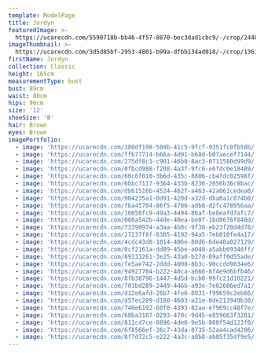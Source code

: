 ```yaml
---
template: ModelPage
title: Jordyn
featuredImage: >-
  https://ucarecdn.com/5590718b-bb46-4f57-8870-bec3dad1cbc9/-/crop/2448x1340/0,84/-/preview/
imageThumbnail: >-
  https://ucarecdn.com/3d5d85bf-2953-4801-b99a-dfbb134ad018/-/crop/1363x1810/270,27/-/preview/
firstName: Jordyn
collection: Classic
height: 165cm
measurementType: bust
bust: 89cm
waist: 80cm
hips: 96cm
size: '12'
shoeSize: '8'
hair: Brown
eyes: Brown
imagePortfolio:
  - image: 'https://ucarecdn.com/380df198-509b-41c5-9fcf-9351fc0fb50b/'
  - image: 'https://ucarecdn.com/ffb77714-b66a-4d91-b68d-b07aecef7144/'
  - image: 'https://ucarecdn.com/275df8c1-c901-46b0-8ac3-0711580d99d9/'
  - image: 'https://ucarecdn.com/0fbcd988-f208-4a3f-9fc6-e6fdc0e18489/'
  - image: 'https://ucarecdn.com/60c6f010-3b6d-435c-8806-cb4fdc02598f/'
  - image: 'https://ucarecdn.com/6bbc7117-9364-433b-8236-2056b36c8bac/'
  - image: 'https://ucarecdn.com/db61516b-4524-462f-a463-42a061cedea0/'
  - image: 'https://ucarecdn.com/904235a1-0d91-420d-a32d-dba0a1c074b0/'
  - image: 'https://ucarecdn.com/fba45704-86f5-4786-adb8-d2fc478956aa/'
  - image: 'https://ucarecdn.com/16650fc9-49a3-4494-86af-be8eafd7afc7/'
  - image: 'https://ucarecdn.com/060a542b-44de-40ea-be07-1bd8676f848d/'
  - image: 'https://ucarecdn.com/73390974-a3aa-4b8c-9f38-eb23f20d4d78/'
  - image: 'https://ucarecdn.com/27237f8f-8305-4192-94a5-7eb010fe4a17/'
  - image: 'https://ucarecdn.com/4cdc43d8-1014-406e-80d6-6de48a027129/'
  - image: 'https://ucarecdn.com/0cf2161a-dd89-45be-a048-a5abb69348ff/'
  - image: 'https://ucarecdn.com/89233261-3e25-43a0-b27d-89aff0d55ade/'
  - image: 'https://ucarecdn.com/fe5ae742-2ddd-4008-8b3c-90ccdd9834e6/'
  - image: 'https://ucarecdn.com/94927704-b222-40ca-a666-8f4e9d6bfb46/'
  - image: 'https://ucarecdn.com/8fb38796-1447-4d5d-bcb0-99fc21d10221/'
  - image: 'https://ucarecdn.com/701bd289-2449-446b-a93e-7e62686ed7a1/'
  - image: 'https://ucarecdn.com/d12e6afd-26b7-4fe6-8831-f99659c2eb66/'
  - image: 'https://ucarecdn.com/d57ec209-d180-4603-a21e-0de213949b30/'
  - image: 'https://ucarecdn.com/740e6192-60f0-4393-82aa-ef969cc48f7e/'
  - image: 'https://ucarecdn.com/60ba3187-0293-470c-9d45-e859663f3281/'
  - image: 'https://ucarecdn.com/811cd7ce-0896-4de6-9e5b-860f54d123f0/'
  - image: 'https://ucarecdn.com/6f8566ef-36c7-43da-8735-52aa4cad4286/'
  - image: 'https://ucarecdn.com/8f7d72c5-e222-4a3c-a8b8-ab05f35df9e5/'
---
```


